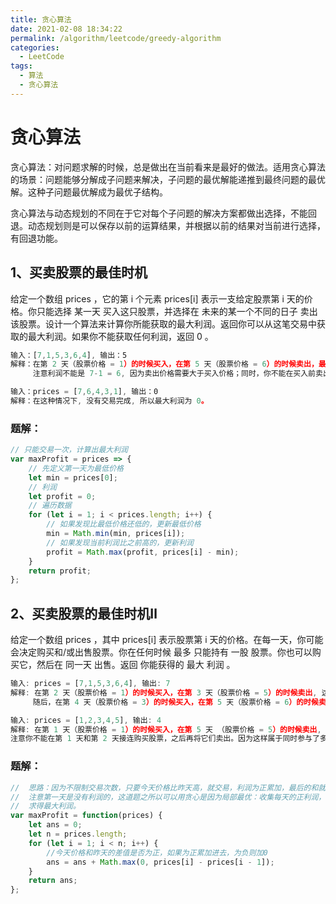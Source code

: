 ```yaml
---
title: 贪心算法
date: 2021-02-08 18:34:22
permalink: /algorithm/leetcode/greedy-algorithm
categories:
  - LeetCode
tags:
  - 算法
  - 贪心算法
---
```

# 贪心算法

贪心算法：对问题求解的时候，总是做出在当前看来是最好的做法。适用贪心算法的场景：问题能够分解成子问题来解决，子问题的最优解能递推到最终问题的最优解。这种子问题最优解成为最优子结构。

贪心算法与动态规划的不同在于它对每个子问题的解决方案都做出选择，不能回退。动态规划则是可以保存以前的运算结果，并根据以前的结果对当前进行选择，有回退功能。

## 1、买卖股票的最佳时机

给定一个数组 prices ，它的第 i 个元素 prices[i] 表示一支给定股票第 i 天的价格。你只能选择 某一天 买入这只股票，并选择在 未来的某一个不同的日子 卖出该股票。设计一个算法来计算你所能获取的最大利润。返回你可以从这笔交易中获取的最大利润。如果你不能获取任何利润，返回 0 。

```javascript
输入：[7,1,5,3,6,4], 输出：5
解释：在第 2 天（股票价格 = 1）的时候买入，在第 5 天（股票价格 = 6）的时候卖出，最大利润 = 6-1 = 5 。
     注意利润不能是 7-1 = 6, 因为卖出价格需要大于买入价格；同时，你不能在买入前卖出股票。

输入：prices = [7,6,4,3,1], 输出：0
解释：在这种情况下, 没有交易完成, 所以最大利润为 0。
```

### 题解：

```javascript
// 只能交易一次，计算出最大利润
var maxProfit = prices => {
    // 先定义第一天为最低价格
    let min = prices[0];
    // 利润
    let profit = 0;
    // 遍历数据
    for (let i = 1; i < prices.length; i++) {
        // 如果发现比最低价格还低的，更新最低价格
        min = Math.min(min, prices[i]);
        // 如果发现当前利润比之前高的，更新利润
        profit = Math.max(profit, prices[i] - min);
    }
    return profit;
};
```

## 2、买卖股票的最佳时机Ⅱ

给定一个数组 prices ，其中 prices[i] 表示股票第 i 天的价格。在每一天，你可能会决定购买和/或出售股票。你在任何时候 最多 只能持有 一股 股票。你也可以购买它，然后在 同一天 出售。返回 你能获得的 最大 利润 。

```javascript
输入: prices = [7,1,5,3,6,4], 输出: 7
解释: 在第 2 天（股票价格 = 1）的时候买入，在第 3 天（股票价格 = 5）的时候卖出, 这笔交易所能获得利润 = 5-1 = 4 。
     随后，在第 4 天（股票价格 = 3）的时候买入，在第 5 天（股票价格 = 6）的时候卖出, 这笔交易所能获得利润 = 6-3 = 3 。

输入: prices = [1,2,3,4,5], 输出: 4
解释: 在第 1 天（股票价格 = 1）的时候买入，在第 5 天 （股票价格 = 5）的时候卖出, 这笔交易所能获得利润 = 5-1 = 4 。
注意你不能在第 1 天和第 2 天接连购买股票，之后再将它们卖出。因为这样属于同时参与了多笔交易，你必须在再次购买前出售掉之前的股票。
```

### 题解：

```javascript
//  思路：因为不限制交易次数，只要今天价格比昨天高，就交易，利润为正累加，最后的和就是最大的利润，
//  注意第一天是没有利润的，这道题之所以可以用贪心是因为局部最优：收集每天的正利润，可以推导出，全局最优：
//  求得最大利润。
var maxProfit = function(prices) {
    let ans = 0;
    let n = prices.length;
    for (let i = 1; i < n; i++) {
        //今天价格和昨天的差值是否为正，如果为正累加进去，为负则加0
        ans = ans + Math.max(0, prices[i] - prices[i - 1]);
    }
    return ans;
};
```
